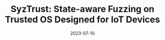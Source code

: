 ---
# Documentation: https://wowchemy.com/docs/managing-content/

title: "SyzTrust: State-aware Fuzzing on Trusted OS Designed for IoT Devices"
authors:
- Qinying Wang
- Boyu Chang
- Shouling Ji
- Yuan Tian
- Xuhong Zhang
- Binbin Zhao
- Gaoning Pan
- Chenyang Lyu
- Wenhai Wang
- Reheem Beyah

publication_types: ["1"]
# publication: "30th USENIX Security Symposium (Usenix), **CCF-A**"
publication: "IEEE S&P 2024, **CCF-A**"
publication_shorts: ""

tags: []
categories: []
date: '2023-07-10'
# lastmod: 2020-10-26T16:54:10-04:00
# featured: false
# draft: false


# Featured image
# To use, add an image named `featured.jpg/png` to your page's folder.
# Focal points: Smart, Center, TopLeft, Top, TopRight, Left, Right, BottomLeft, Bottom, BottomRight.
image:
  caption: ''
  focal_point: ''
  preview_only: false

links:
url_pdf: ''
# - name: Custom Link
#   url: http://example.org
url_code: ''
url_dataset: ''
url_poster: ''
url_project: ''
url_slides: ''
url_source: ''
url_video: ''

# Projects (optional).
#   Associate this post with one or more of your projects.
#   Simply enter your project's folder or file name without extension.
#   E.g. `projects = ["internal-project"]` references `content/project/deep-learning/index.md`.
#   Otherwise, set `projects = []`.
projects: []
# publishDate: '2020-10-26T20:54:09.894629Z'
# publication_types:
# - '1'
# abstract: ''
# publication: '*Proceedings of the 11th ACM Workshop on Artificial Intelligence and
#   Security*'
slides: ""
---